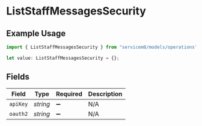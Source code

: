 # ListStaffMessagesSecurity

## Example Usage

```typescript
import { ListStaffMessagesSecurity } from "servicem8/models/operations";

let value: ListStaffMessagesSecurity = {};
```

## Fields

| Field              | Type               | Required           | Description        |
| ------------------ | ------------------ | ------------------ | ------------------ |
| `apiKey`           | *string*           | :heavy_minus_sign: | N/A                |
| `oauth2`           | *string*           | :heavy_minus_sign: | N/A                |